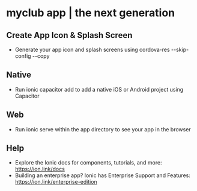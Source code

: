 # myclub app | the next generation

## Create App Icon & Splash Screen
- Generate your app icon and splash screens using cordova-res --skip-config --copy

## Native
- Run ionic capacitor add to add a native iOS or Android project using Capacitor

## Web
- Run ionic serve within the app directory to see your app in the browser

## Help
- Explore the Ionic docs for components, tutorials, and more: https://ion.link/docs
- Building an enterprise app? Ionic has Enterprise Support and Features: https://ion.link/enterprise-edition